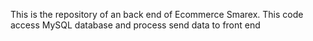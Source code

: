 This is the repository of an back end of Ecommerce Smarex. This code access MySQL database and process send data to front end
